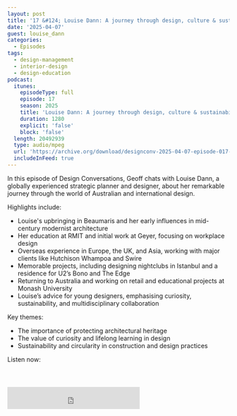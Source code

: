 ```yaml
---
layout: post
title: '17 &#124; Louise Dann: A journey through design, culture & sustainability'
date: '2025-04-07'
guest: louise_dann
categories:
  - Episodes
tags:
  - design-management
  - interior-design
  - design-education
podcast:
  itunes:
    episodeType: full
    episode: 17
    season: 2025
    title: 'Louise Dann: A journey through design, culture & sustainability'
    duration: 1280
    explicit: 'false'
    block: 'false'
  length: 20492939
  type: audio/mpeg
  url: 'https://archive.org/download/designconv-2025-04-07-episode-017-louise-dann/2025-04-07-episode-017-louise-dann.mp3'
  includeInFeed: true
---
```


In this episode of Design Conversations, Geoff chats with Louise Dann, a
globally experienced strategic planner and designer, about her remarkable
journey through the world of Australian and international design.

Highlights include:

* Louise's upbringing in Beaumaris and her early influences in mid-century
modernist architecture
* Her education at RMIT and initial work at Geyer, focusing on workplace design
* Overseas experience in Europe, the UK, and Asia, working with major clients
like Hutchison Whampoa and Swire
* Memorable projects, including designing nightclubs in Istanbul and a residence
for U2’s Bono and The Edge
* Returning to Australia and working on retail and educational projects at
Monash University
* Louise’s advice for young designers, emphasising curiosity, sustainability,
and multidisciplinary collaboration

Key themes:

* The importance of protecting architectural heritage
* The value of curiosity and lifelong learning in design
* Sustainability and circularity in construction and design practices

Listen now:
<div class="responsive-embed" style="padding-top: 8%;">
  <!--suppress HtmlUnknownAttribute, HtmlDeprecatedAttribute -->
  <iframe src="https://archive.org/embed/designconv-2025-04-07-episode-017-louise-dann" class="responsive-embed-item" height="50" frameborder="0" webkitallowfullscreen="true" mozallowfullscreen="true" allowfullscreen></iframe>
</div>

